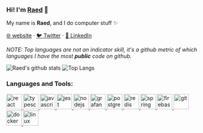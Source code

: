 ### Hi! I'm [Raed](https://raed.dev?s=github) 👋

My name is **Raed**, and I do computer stuff ✨

[🌐  website](https://raed.dev) · [🐦 Twitter](https://twitter.com/Raed667) · [👔 LinkedIn](https://www.linkedin.com/in/raed-chammam/)

*NOTE: Top languages are not an indicator skill, it's a github metric of which languages I have the most **public** code on github.*

![Raed's github stats](https://github-readme-stats.vercel.app/api?username=RaedsLab&show_icons=true&theme=vue-dark)
![Top Langs](https://github-readme-stats.vercel.app/api/top-langs/?username=RaedsLab&layout=compact&theme=vue-dark)

<h3 align="left">Languages and Tools:</h3>
<p align="left">
    <a href="https://reactjs.org/" target="_blank"> <img
            src="https://devicons.github.io/devicon/devicon.git/icons/react/react-original-wordmark.svg" alt="react"
            width="40" height="40" /> </a>
    <a href="https://www.typescriptlang.org/" target="_blank"> <img
            src="https://devicons.github.io/devicon/devicon.git/icons/typescript/typescript-original.svg"
            alt="typescript" width="40" height="40" /> </a>
    <a href="https://developer.mozilla.org/en-US/docs/Web/JavaScript" target="_blank"> <img
            src="https://devicons.github.io/devicon/devicon.git/icons/javascript/javascript-original.svg"
            alt="javascript" width="40" height="40" /> </a>
    <a href="https://jestjs.io" target="_blank"> <img src="https://www.vectorlogo.zone/logos/jestjsio/jestjsio-icon.svg"
            alt="jest" width="40" height="40" /> </a>
    <a href="https://nodejs.org" target="_blank"> <img
            src="https://devicons.github.io/devicon/devicon.git/icons/nodejs/nodejs-original-wordmark.svg" alt="nodejs"
            width="40" height="40" /> </a>
    <a href="https://grafana.com" target="_blank"> <img src="https://www.vectorlogo.zone/logos/grafana/grafana-icon.svg"
            alt="grafana" width="40" height="40" />
    </a>
    <a href="https://www.postgresql.org" target="_blank"> <img
            src="https://devicons.github.io/devicon/devicon.git/icons/postgresql/postgresql-original-wordmark.svg"
            alt="postgresql" width="40" height="40" /> </a>
    <a href="https://redis.io" target="_blank"> <img
            src="https://devicons.github.io/devicon/devicon.git/icons/redis/redis-original-wordmark.svg" alt="redis"
            width="40" height="40" /> </a>
    <a href="https://spring.io/" target="_blank"> <img
            src="https://www.vectorlogo.zone/logos/springio/springio-icon.svg" alt="spring" width="40" height="40" />
    </a>
    <a href="https://firebase.google.com/" target="_blank"> <img
            src="https://www.vectorlogo.zone/logos/firebase/firebase-icon.svg" alt="firebase" width="40" height="40" />
    </a>
    <a href="https://git-scm.com/" target="_blank"> <img
            src="https://www.vectorlogo.zone/logos/git-scm/git-scm-icon.svg" alt="git" width="40" height="40" /> </a>
    <a href="https://www.docker.com/" target="_blank"> <img
            src="https://devicons.github.io/devicon/devicon.git/icons/docker/docker-original-wordmark.svg" alt="docker"
            width="40" height="40" /> </a>
    <a href="https://www.linux.org/" target="_blank"> <img
            src="https://devicons.github.io/devicon/devicon.git/icons/linux/linux-original.svg" alt="linux" width="40"
            height="40" /> </a>
</p>

